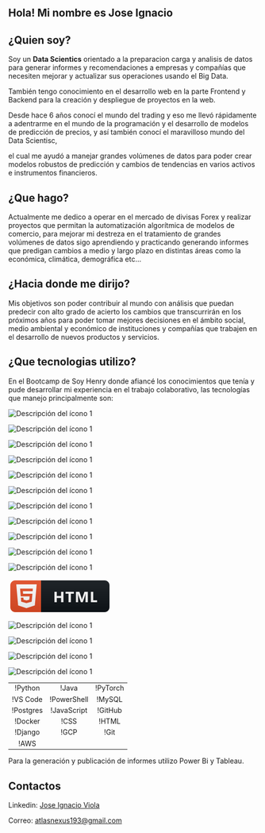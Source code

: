 ## Hola! Mi nombre es Jose Ignacio

## ¿Quien soy?

Soy un **Data Scientics** orientado a la preparacion carga y analisis de datos para generar informes y recomendaciones a empresas y compañías que necesiten mejorar y actualizar sus operaciones usando el Big Data.

También tengo conocimiento en el desarrollo web en la parte Frontend y Backend para la creación y despliegue de proyectos en la web.

Desde hace 6 años conocí el mundo del trading y eso me llevó rápidamente a adentrarme en el mundo de la programación y el desarrollo de modelos de predicción de precios, y así también conocí el maravilloso mundo del Data Scientisc,

el cual me ayudó a manejar grandes volúmenes de datos para poder crear modelos robustos de predicción y cambios de tendencias en varios activos e instrumentos financieros.

## ¿Que hago?

Actualmente me dedico a operar en el mercado de divisas Forex y realizar proyectos que permitan la automatización algorítmica de modelos de comercio, para mejorar mi destreza en el tratamiento de grandes volúmenes de datos sigo aprendiendo y practicando generando informes que predigan cambios a medio y largo plazo en distintas áreas como la económica, climática, demográfica etc...

## ¿Hacia donde me dirijo?

Mis objetivos son poder contribuir al mundo con análisis que puedan predecir con alto grado de acierto los cambios que transcurrirán en los próximos años para poder tomar mejores decisiones en el ámbito social, medio ambiental y económico de instituciones y compañías que trabajen en el desarrollo de nuevos productos y servicios.

## ¿Que tecnologias utilizo?

En el Bootcamp de Soy Henry donde afiancé los conocimientos que tenía y pude desarrollar mi experiencia en el trabajo colaborativo, las tecnologías que manejo principalmente son:

<p align="left">
 <img src="https://skillicons.dev/icons?i=py" alt="Descripción del ícono 1">
</p>

<p align="left">
 <img src="https://skillicons.dev/icons?i=java" alt="Descripción del ícono 1">
</p>

<p align="left">
 <img src="https://skillicons.dev/icons?i=pytorch" alt="Descripción del ícono 1">
</p>

<p align="left">
 <img src="https://skillicons.dev/icons?i=vscode" alt="Descripción del ícono 1">
</p>

<p align="left">
 <img src="https://skillicons.dev/icons?i=powershell" alt="Descripción del ícono 1">
</p>

<p align="left">
 <img src="https://skillicons.dev/icons?i=mysql" alt="Descripción del ícono 1">
</p>

<p align="left">
 <img src="https://skillicons.dev/icons?i=postgres" alt="Descripción del ícono 1">
</p>

<p align="left">
 <img src="https://skillicons.dev/icons?i=js" alt="Descripción del ícono 1">
</p>

<p align="left">
 <img src="https://skillicons.dev/icons?i=github" alt="Descripción del ícono 1">
</p>

<p align="left">
 <img src="https://skillicons.dev/icons?i=docker" alt="Descripción del ícono 1">
</p>

<p align="left">
 <img src="https://skillicons.dev/icons?i=css" alt="Descripción del ícono 1">
</p>

<p align="left">
 <img src="https://raw.githubusercontent.com/8bithemant/8bithemant/master/svg/dev/languages/html.svg" alt="HTML" style="vertical-align:top; margin:4px">
</p>

<p align="left">
 <img src="https://skillicons.dev/icons?i=django" alt="Descripción del ícono 1">
</p>

<p align="left">
 <img src="https://skillicons.dev/icons?i=gcp" alt="Descripción del ícono 1">
</p>

<p align="left">
 <img src="https://skillicons.dev/icons?i=git" alt="Descripción del ícono 1">
</p>

<p align="left">
 <img src="https://skillicons.dev/icons?i=aws" alt="Descripción del ícono 1">
</p>

| | | |
|:--:|:--:|:--:|
| !Python | !Java | !PyTorch |
| !VS Code | !PowerShell | !MySQL |
| !Postgres | !JavaScript | !GitHub |
| !Docker | !CSS | !HTML |
| !Django | !GCP | !Git |
| !AWS | | |


Para la generación y publicación de informes utilizo Power Bi y Tableau.

## Contactos

Linkedin: [Jose Ignacio Viola](https://www.linkedin.com/in/jose-ignacio-viola-878943265/%29)

Correo: atlasnexus193@gmail.com


<!--
**CodeWizard-bip/CodeWizard-bip** is a ✨ _special_ ✨ repository because its `README.md` (this file) appears on your GitHub profile.

Here are some ideas to get you started:

- 🔭 I’m currently working on ...
- 🌱 I’m currently learning ...
- 👯 I’m looking to collaborate on ...
- 🤔 I’m looking for help with ...
- 💬 Ask me about ...
- 📫 How to reach me: ...
- 😄 Pronouns: ...
- ⚡ Fun fact: ...
-->
